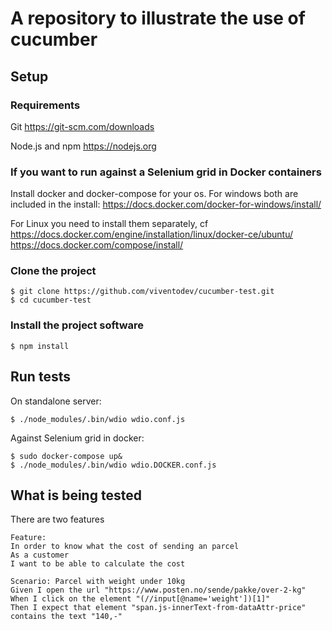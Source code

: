 # A repository to illustrate the use of cucumber

## Setup

### Requirements
Git
https://git-scm.com/downloads

Node.js and npm
https://nodejs.org
### If you want to run against a Selenium grid in Docker containers
Install docker and docker-compose for your os.
For windows both are included in the install:
https://docs.docker.com/docker-for-windows/install/

For Linux you need to install them separately, cf
https://docs.docker.com/engine/installation/linux/docker-ce/ubuntu/
https://docs.docker.com/compose/install/
### Clone the project
```
$ git clone https://github.com/viventodev/cucumber-test.git
$ cd cucumber-test
```
### Install the project software
```
$ npm install
```
## Run tests
On standalone server:
```
$ ./node_modules/.bin/wdio wdio.conf.js
```
Against Selenium grid in docker:
```
$ sudo docker-compose up&
$ ./node_modules/.bin/wdio wdio.DOCKER.conf.js
```

## What is being tested
There are two features
``` cucumber
Feature:
In order to know what the cost of sending an parcel
As a customer
I want to be able to calculate the cost

Scenario: Parcel with weight under 10kg
Given I open the url "https://www.posten.no/sende/pakke/over-2-kg"
When I click on the element "(//input[@name='weight'])[1]"
Then I expect that element "span.js-innerText-from-dataAttr-price" contains the text "140,-"
```
